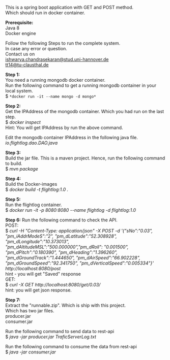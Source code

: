 This is a spring boot application with GET and POST method.  
Which should run in docker container.  

**Prerequisite:**  
Java 8  
Docker engine


Follow the following Steps to run the complete system.  
In case any error or question.  
Contact us on  
ishwarya.chandrasekaran@stud.uni-hannover.de  
tt14@tu-clausthal.de  

**Step 1:**  
You need a running mongodb docker container.  
Run the following command to get a running mongodb container in your local system.  
$ ```*docker run -it --name mongo -d mongo*```

**Step 2:**  
Get the IPAddress of the mongodb container. Which you had run on the last step.  
$ *docker inspect <container-id>*  
Hint: You will get IPAddress by run the above command.  

Edit the mongodb container IPAddress in the following java file.  
*io.flightlog.dao.DAO.java*  

**Step 3:**  
Build the jar file. This is a maven project. Hence, run the following command to build.  
$ *mvn package*  

**Step 4:**  
Build the Docker-images  
$ *docker build -t flightlog:1.0 .*  

**Step 5:**  
Run the flightlog container.  
$ *docker run -it -p 8080:8080 --name flightlog -d flightlog:1.0*  

**Step 6:**
Run the following command to check the API.  
POST:  
$ *curl -H "Content-Type: application/json" -X POST -d '{"sNo":"0.03", "pm_iAddrModeS":"2", "pm_dLatitude":"52.308928", "pm_dLongitude":"10.373013", "pm_dAltitudeMSL":"500.000000","pm_dRoll": "0.001500", "pm_dPitch":"0.180390", "pm_dHeading":"1.396260", "pm_dGroundTrack":"1.444650", "pm_dAirSpeed":"66.902228", "pm_dGroundSpeed":"92.341750", "pm_dVerticalSpeed":"0.005334"}' http://localhost:8080/post*  
hint - you will get "Saved" response  
GET:  
$ *curl -X GET http://localhost:8080/get/0.03/*  
hint: you will get json response.  

**Step 7:**  
Extract the "runnable.zip". Which is ship with this project.  
Which has two jar files.  
producer.jar  
consumer.jar  

Run the following command to send data to rest-api  
$ *java -jar producer.jar TraficServerLog.txt*  

Run the following command to consume the data from rest-api  
$ *java -jar consumer.jar*  